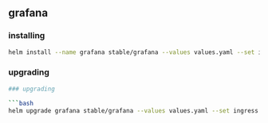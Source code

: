 ## grafana


### installing

```bash
helm install --name grafana stable/grafana --values values.yaml --set ingress.hosts="{grafana.$DOMAIN}",adminPassword="$GRAFANA_PASSWORD"
```

### upgrading

```bash
### upgrading

```bash
helm upgrade grafana stable/grafana --values values.yaml --set ingress.hosts="{grafana.$DOMAIN}",adminPassword="$GRAFANA_PASSWORD"
```
